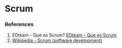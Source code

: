 # Scrum
### References
1. EDteam - Que es Scrum? [EDteam - Que es  Scrum](https://www.youtube.com/watch?v=sLexw-z13Fo)
2. [Wikipedia - Scrum  (software development)](https://en.wikipedia.org/wiki/Scrum_(software_development))
